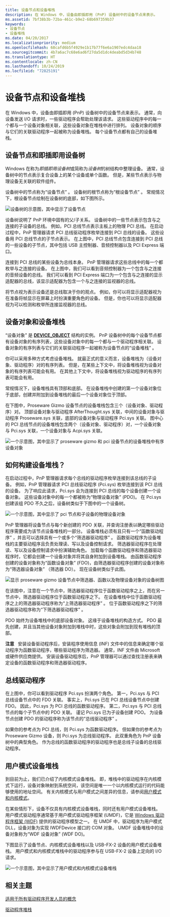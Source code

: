 ```yaml
---
title: 设备节点和设备堆栈
description: 在 Windows 中，设备由即插即用 (PnP) 设备树中的设备节点来表示。
ms.assetid: 7bf38b3b-72ba-461c-b9e2-68b697359b37
keywords:
- 设备节点
- 设备堆栈
ms.date: 04/20/2017
ms.localizationpriority: medium
ms.openlocfilehash: 68cafd6b5f4929e1b17b77f6e6a1907edc4daa18
ms.sourcegitcommit: 4b7a6ac7c68e6ad6f27da5d1dc4deabd5d34b748
ms.translationtype: HT
ms.contentlocale: zh-CN
ms.lasthandoff: 10/24/2019
ms.locfileid: "72825191"
---
```

# <a name="device-nodes-and-device-stacks"></a>设备节点和设备堆栈


在 Windows 中，设备由即插即用 (PnP) 设备树中的设备节点来表示。 通常，向设备发送 I/O 请求时，一些驱动程序会帮助处理该请求。 这些驱动程序中的每一个都与一个设备对象相关联，这些设备对象在堆栈中进行排列。 设备对象的顺序与它们的关联驱动程序一起被称为设备堆栈。 每个设备节点都有自己的设备堆栈。

## <a name="span-iddevice_nodes_and_the_plug_and_play_device_treespanspan-iddevice_nodes_and_the_plug_and_play_device_treespanspan-iddevice_nodes_and_the_plug_and_play_device_treespandevice-nodes-and-the-plug-and-play-device-tree"></a><span id="Device_nodes_and_the_Plug_and_Play_device_tree"></span><span id="device_nodes_and_the_plug_and_play_device_tree"></span><span id="DEVICE_NODES_AND_THE_PLUG_AND_PLAY_DEVICE_TREE"></span>设备节点和即插即用设备树


Windows 在称为*即插即用设备树*或简称为*设备树*的树结构中整理设备。 通常，设备树中的节点表示复合设备上的某个设备或单个函数。 但是，某些节点表示与物理设备无关联的软件组件。

设备树中的节点称为“设备节点”  。 设备树的根节点称为“根设备节点”  。 常规情况下，根设备节点绘制在设备树的底部，如下图所示。

![设备树的示意图，其中显示了设备节点](images/devicetree01.png)

设备树说明了 PnP 环境中固有的父/子关系。 设备树中的一些节点表示包含与之连接的子设备的总线。 例如，PCI 总线节点表示主板上的物理 PCI 总线。 在启动过程中，PnP 管理器请求 PCI 总线驱动程序枚举连接到 PCI 总线的设备。 这些设备用 PCI 总线节点的子节点表示。 在上图中，PCI 总线节点包含连接到 PCI 总线的一些设备的子节点，其中包括 USB 主控制器、音频控制器以及 PCI Express 端口。

连接到 PCI 总线的某些设备为总线本身。 PnP 管理器请求这些总线中的每一个都枚举与之连接的设备。 在上图中，我们可以看到音频控制器为一个包含与之连接的音频设备的总线。 我们可以看到 PCI Express 端口为一个包含与之连接的显示适配器的总线，该显示适配器为包含一个与之连接的监视器的总线。

将节点视为表示设备还是总线取决于你的观点。 例如，你可以将显示适配器视为在准备将帧显示在屏幕上时扮演重要角色的设备。 但是，你也可以将显示适配器视为可以检测和枚举所连接监视器的总线。

## <a name="span-iddevice_objects_and_device_stacksspanspan-iddevice_objects_and_device_stacksspanspan-iddevice_objects_and_device_stacksspandevice-objects-and-device-stacks"></a><span id="Device_objects_and_device_stacks"></span><span id="device_objects_and_device_stacks"></span><span id="DEVICE_OBJECTS_AND_DEVICE_STACKS"></span>设备对象和设备堆栈


“设备对象”  是 [**DEVICE\_OBJECT**](https://docs.microsoft.com/windows-hardware/drivers/ddi/wdm/ns-wdm-_device_object) 结构的实例。 PnP 设备树中的每个设备节点都有设备对象的有序列表，这些设备对象中的每一个都与一个驱动程序相关联。 设备对象的有序列表与它们的关联驱动程序一起被称为设备节点的“设备堆栈”  。

你可以采用多种方式考虑设备堆栈。 就最正式的意义而言，设备堆栈为（设备对象、驱动程序）对的有序列表。 但是，在某些上下文中，将设备堆栈视为设备对象的有序列表可能会有用。 在其他上下文中，将设备堆栈视为驱动程序的有序列表可能会有用。

常规情况下，设备堆栈具有顶部和底部。 在设备堆栈中创建的第一个设备对象位于底部，创建并附加到设备堆栈的最后一个设备对象位于顶部。

在下图中，Proseware Gizmo 设备节点的设备堆栈包含三个（设备对象、驱动程序）对。 顶部设备对象与驱动程序 AfterThought.sys 关联，中间的设备对象与驱动程序 Proseware.sys 关联，底部的设备对象与驱动程序 Pci.sys 关联。 图中心的 PCI 总线节点的设备堆栈包含两个（设备对象、驱动程序）对，一个设备对象与 Pci.sys 关联，一个设备对象与 Acpi.sys 关联。

![一个示意图，其中显示了 proseware gizmo 和 pci 设备节点的设备堆栈中有序设备对象](images/prosewaredevicenode01.png)

## <a name="span-idhow_does_a_device_stack_get_constructed_spanspan-idhow_does_a_device_stack_get_constructed_spanspan-idhow_does_a_device_stack_get_constructed_spanhow-does-a-device-stack-get-constructed"></a><span id="How_does_a_device_stack_get_constructed_"></span><span id="how_does_a_device_stack_get_constructed_"></span><span id="HOW_DOES_A_DEVICE_STACK_GET_CONSTRUCTED_"></span>如何构建设备堆栈？


在启动过程中，PnP 管理器请求每个总线的驱动程序枚举连接到该总线的子设备。 例如，PnP 管理器请求 PCI 总线驱动程序 (Pci.sys) 枚举连接到该 PCI 总线的设备。 为了响应此请求，Pci.sys 会为连接到 PCI 总线的每个设备创建一个设备对象。 这些设备对象中的每一个都被称为“物理设备对象”  (PDO)。 在 Pci.sys 创建该组 PDO 不久之后，设备树类似于下图中的一个设备树。

![一个示意图，其中显示了 pci 节点和子设备的物理设备对象](images/prosewaredevicenode04.png)

PnP 管理器将设备节点与每个新创建的 PDO 关联，并查询注册表以确定哪些驱动程序需要成为该节点设备堆栈的一部分。 设备堆栈必须有且只有一个“函数驱动程序”  ，并且可以选择具有一个或多个“筛选器驱动程序”  。 函数驱动程序为设备堆栈的主要驱动程序且负责处理读、写以及设备控制请求。 筛选器驱动程序在处理读、写以及设备控制请求中扮演辅助角色。 加载每个函数驱动程序和筛选器驱动程序时，它都会创建一个设备对象并将其自身附加到设备堆栈。 由函数驱动程序创建的设备对象称为“函数设备对象”  (FDO)，由筛选器驱动程序创建的设备对象称为“筛选器设备对象”  （筛选器 DO）。 现在设备树类似于此图。

![显示 proseware gizmo 设备节点中筛选器、函数以及物理设备对象的设备树图](images/prosewaredevicenode02.png)

在该图中，注意在一个节点中，筛选器驱动程序位于函数驱动程序之上，而在另一节点中，筛选器驱动程序位于函数驱动程序之下。 在设备堆栈中位于函数驱动程序之上的筛选器驱动程序称为“上筛选器驱动程序”  。 位于函数驱动程序之下的筛选器驱动程序称为“下筛选器驱动程序”  。

PDO 始终为设备堆栈中的底部设备对象。 这缘于设备堆栈的构造方式。 PDO 最先创建，并且当其他设备对象附加到堆栈中时，这些对象会附加到现有堆栈的顶部。

**注意**   安装设备驱动程序后，安装程序使用信息 (INF) 文件中的信息来确定哪个驱动程序为函数驱动程序，哪些驱动程序为筛选器。 通常，INF 文件由 Microsoft 或硬件供应商提供。 安装设备驱动程序后，PnP 管理器可以通过查找注册表来确定设备的函数驱动程序和筛选器驱动程序。

 

## <a name="span-idbus_driversspanspan-idbus_driversspanspan-idbus_driversspanbus-drivers"></a><span id="Bus_drivers"></span><span id="bus_drivers"></span><span id="BUS_DRIVERS"></span>总线驱动程序


在上图中，你可以看到驱动程序 Pci.sys 扮演两个角色。 第一，Pci.sys 与 PCI 总线设备节点中的 FDO 关联。 事实上，Pci.sys 已在 PCI 总线设备节点中创建 FDO。 因此，Pci.sys 为 PCI 总线的函数驱动程序。 第二，Pci.sys 与 PCI 总线节点的每个子节点中的 PDO 关联。 谨记 Pci.sys 已为子设备创建 PDO。 为设备节点创建 PDO 的驱动程序称为该节点的“总线驱动程序”  。

如果你的参考点为 PCI 总线，则 Pci.sys 为函数驱动程序。 但如果你的参考点为 Proseware Gizmo 设备，则 Pci.sys 为总线驱动程序。 此双重角色为 PnP 设备树中的典型角色。 作为总线的函数驱动程序的驱动程序也是总线子设备的总线驱动程序。

## <a name="span-iduser-mode_device_stacksspanspan-iduser-mode_device_stacksspanspan-iduser-mode_device_stacksspanuser-mode-device-stacks"></a><span id="User-mode_device_stacks"></span><span id="user-mode_device_stacks"></span><span id="USER-MODE_DEVICE_STACKS"></span>用户模式设备堆栈


到目前为止，我们已介绍了内核模式设备堆栈。 即，堆栈中的驱动程序在内核模式下运行，设备对象映射到系统空间，该空间是唯一一个以内核模式运行的代码能够使用的地址空间。 有关内核模式与用户模式之间差异的信息，请参阅[用户模式和内核模式](user-mode-and-kernel-mode.md)。

在某些情形下，设备不仅具有内核模式设备堆栈，同时还有用户模式设备堆栈。 用户模式驱动程序通常基于用户模式驱动程序框架 (UMDF)，它是 [Windows 驱动程序框架 (WDF)](https://docs.microsoft.com/windows-hardware/drivers/wdf/) 提供的驱动程序模型之一。 在 UMDF 中，驱动程序为用户模式 DLL，设备对象为实现 IWDFDevice 接口的 COM 对象。 UMDF 设备堆栈中的设备对象称为“WDF 设备对象”  (WDF DO)。

下图显示了设备节点、内核模式设备堆栈以及 USB-FX-2 设备的用户模式设备堆栈。 用户模式和内核模式堆栈中的驱动程序参与在 USB-FX-2 设备上定向的 I/O 请求。

![一个示意图，其中显示了用户模式和内核模式设备堆栈](images/userandkerneldevicestacks01.png)

## <a name="span-idrelated_topicsspanrelated-topics"></a><span id="related_topics"></span>相关主题


[适用于所有驱动程序开发人员的概念](concepts-and-knowledge-for-all-driver-developers.md)

[驱动程序堆栈](driver-stacks.md)

 

 






